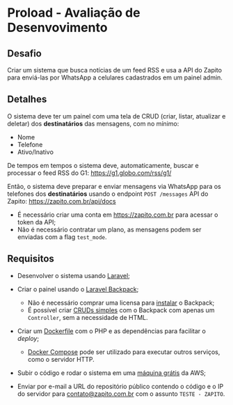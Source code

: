 # Proload - Avaliação de Desenvovimento

## Desafio

Criar um sistema que busca notícias de um feed RSS e usa a API do Zapito para enviá-las por WhatsApp a celulares cadastrados em um painel admin.

## Detalhes

O sistema deve ter um painel com uma tela de CRUD (criar, listar, atualizar e deletar) dos **destinatários** das mensagens, com no mínimo:

- Nome
- Telefone
- Ativo/Inativo

De tempos em tempos o sistema deve, automaticamente, buscar e processar o feed RSS do G1:
https://g1.globo.com/rss/g1/

Então, o sistema deve preparar e enviar mensagens via WhatsApp para os telefones dos **destinatários** usando o endpoint `POST /messages` API do Zapito:
https://zapito.com.br/api/docs

- É necessário criar uma conta em https://zapito.com.br para acessar o token da API;
- Não é necessário contratar um plano, as mensagens podem ser enviadas com a flag `test_mode`.

## Requisitos

- Desenvolver o sistema usando [Laravel](https://laravel.com/);

- Criar o painel usando o [Laravel Backpack](https://backpackforlaravel.com);
  - Não é necessário comprar uma licensa para [instalar](https://backpackforlaravel.com/docs/4.1/installation) o Backpack;
  - É possível criar [CRUDs simples](https://backpackforlaravel.com/docs/4.1/getting-started-basics) com o Backpack com apenas um `Controller`, sem a necessidade de HTML.

- Criar um [Dockerfile](https://docs.docker.com/engine/reference/builder/) com o PHP e as dependências para facilitar o *deploy*;
  - [Docker Compose](https://docs.docker.com/compose/) pode ser utilizado para executar outros serviços, como o servidor HTTP.

- Subir o código e rodar o sistema em uma [máquina grátis](https://aws.amazon.com/pt/free) da AWS;

- Enviar por e-mail a URL do repositório público contendo o código e o IP do servidor para contato@zapito.com.br com o assunto `TESTE - ZAPITO`.
